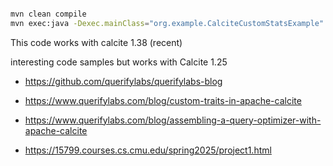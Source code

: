 ```bash

mvn clean compile
mvn exec:java -Dexec.mainClass="org.example.CalciteCustomStatsExample"

```

This code works with calcite 1.38 (recent)


interesting code samples but works with Calcite 1.25 

- https://github.com/querifylabs/querifylabs-blog
- https://www.querifylabs.com/blog/custom-traits-in-apache-calcite
- https://www.querifylabs.com/blog/assembling-a-query-optimizer-with-apache-calcite

- https://15799.courses.cs.cmu.edu/spring2025/project1.html

